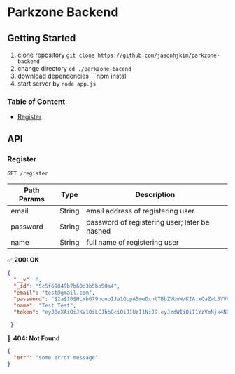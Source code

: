 # Parkzone Backend

## Getting Started
1. clone repository ```git clone https://github.com/jasonhjkim/parkzone-backend```
2. change directory ```cd ./parkzone-bacend```
3. download dependencies ```npm instal``
4. start server by ```node app.js```

### Table of Content
- [Register](###Register)

## API

### Register

```GET /register```

| Path Params  | Type | Description |
| ------------- | ------------- | ------------- |
| email  | String  | email address of registering user  |
| password  | String  | password of registering user; later be hashed  |
| name  | String  | full name of registering user  |

:white_check_mark: **200: OK**
```json
{
  "__v": 0,
  "_id": "5c5f69849b7b60d3b5bb50a4",
  "email": "test@gmail.com",
  "password": "$2a$10$HLYb679noopIJa1GLpA5meOxntTBbZVUnW/KIA.xOaZwL5YVH8zpi",
  "name": "Test Test",
  "token": "eyJ0eXAiOiJKV1QiLCJhbGciOiJIUzI1NiJ9.eyJzdWIiOiI1YzVmNjk4NDliN2I2MGQzYjViYjUwYTQiLCJpYXQiOjE1NDk3NTc2Njk5NjV9.ko4oJ_3rrqNcMD90Kyy_ZiAZo4ROkCLPveEUeuOjK60"

 }
```
:red_circle: **404: Not Found**
```json
{
  "err": "some error message"
}
```
